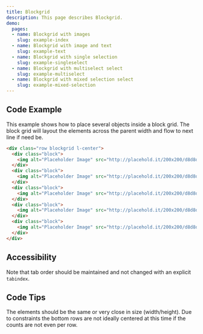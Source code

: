 ```yaml
---
title: Blockgrid
description: This page describes Blockgrid.
demo:
  pages:
  - name: Blockgrid with images
    slug: example-index
  - name: Blockgrid with image and text
    slug: example-text
  - name: Blockgrid with single selection
    slug: example-singleselect
  - name: Blockgrid with multiselect select
    slug: example-multiselect
  - name: Blockgrid with mixed selection select
    slug: example-mixed-selection
---
```


## Code Example

This example shows how to place several objects inside a block grid. The block grid will layout the elements across the parent width and flow to next line if need be.

```html
<div class="row blockgrid l-center">
  <div class="block">
    <img alt="Placeholder Image" src="http://placehold.it/200x200/d8d8d8/ffffff"/>
  </div>
  <div class="block">
    <img alt="Placeholder Image" src="http://placehold.it/200x200/d8d8d8/ffffff"/>
  </div>
  <div class="block">
    <img alt="Placeholder Image" src="http://placehold.it/200x200/d8d8d8/ffffff"/>
  </div>
  <div class="block">
    <img alt="Placeholder Image" src="http://placehold.it/200x200/d8d8d8/ffffff"/>
  </div>
  <div class="block">
    <img alt="Placeholder Image" src="http://placehold.it/200x200/d8d8d8/ffffff"/>
  </div>
</div>
```

## Accessibility

Note that tab order should be maintained and not changed with an explicit `tabindex`.

## Code Tips

The elements should be the same or very close in size (width/height). Due to constraints the bottom rows are not ideally centered at this time if the counts are not even per row.
